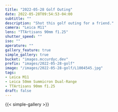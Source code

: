 ```yaml
---
title: "2022-05-28 Golf Outing"
date: 2022-05-28T09:54:53-04:00
subtitle: ""
description: "Shot this golf outing for a friend."
camera: "Leica M11"
lens: "TTArtisans 90mm f1.25"
shutter_speed: ""
iso: ""
aperature: ""
gallery_feature: true
simple_gallery: true
bucket: "images.mccurdyc.dev"
prefix: "images/2022-05-28-golf"
image: "/images/2022-05-28-golf/L1004545.jpg"
tags:
- Leica M11
- Leica 50mm Summicron Dual-Range
- TTArtisans 90mm f1.25
draft: false
---
```


{{< simple-gallery >}}
